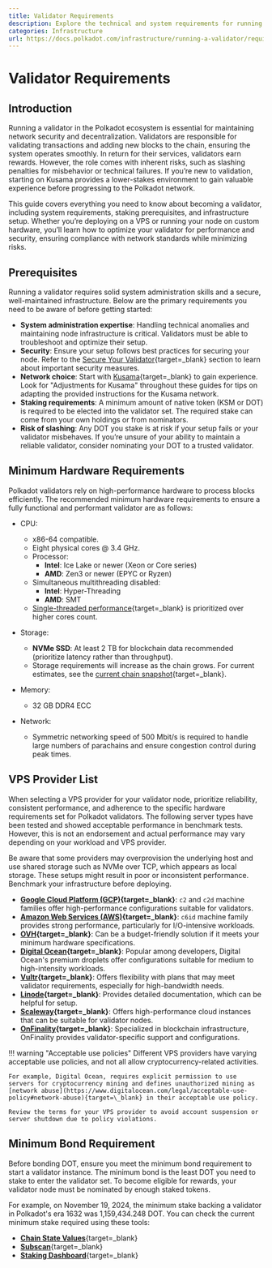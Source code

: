 ```yaml
---
title: Validator Requirements
description: Explore the technical and system requirements for running a Polkadot validator, including setup, hardware, staking prerequisites, and security best practices.
categories: Infrastructure
url: https://docs.polkadot.com/infrastructure/running-a-validator/requirements/
---
```


# Validator Requirements

## Introduction

Running a validator in the Polkadot ecosystem is essential for maintaining network security and decentralization. Validators are responsible for validating transactions and adding new blocks to the chain, ensuring the system operates smoothly. In return for their services, validators earn rewards. However, the role comes with inherent risks, such as slashing penalties for misbehavior or technical failures. If you’re new to validation, starting on Kusama provides a lower-stakes environment to gain valuable experience before progressing to the Polkadot network.

This guide covers everything you need to know about becoming a validator, including system requirements, staking prerequisites, and infrastructure setup. Whether you’re deploying on a VPS or running your node on custom hardware, you’ll learn how to optimize your validator for performance and security, ensuring compliance with network standards while minimizing risks.

## Prerequisites

Running a validator requires solid system administration skills and a secure, well-maintained infrastructure. Below are the primary requirements you need to be aware of before getting started:

- **System administration expertise**: Handling technical anomalies and maintaining node infrastructure is critical. Validators must be able to troubleshoot and optimize their setup.
- **Security**: Ensure your setup follows best practices for securing your node. Refer to the [Secure Your Validator](/infrastructure/running-a-validator/operational-tasks/general-management/#secure-your-validator){target=\_blank} section to learn about important security measures.
- **Network choice**: Start with [Kusama](/infrastructure/running-a-validator/onboarding-and-offboarding/set-up-validator/#run-a-kusama-validator){target=\_blank} to gain experience. Look for "Adjustments for Kusama" throughout these guides for tips on adapting the provided instructions for the Kusama network.
- **Staking requirements**: A minimum amount of native token (KSM or DOT) is required to be elected into the validator set. The required stake can come from your own holdings or from nominators.
- **Risk of slashing**: Any DOT you stake is at risk if your setup fails or your validator misbehaves. If you’re unsure of your ability to maintain a reliable validator, consider nominating your DOT to a trusted validator.

## Minimum Hardware Requirements

Polkadot validators rely on high-performance hardware to process blocks efficiently. The recommended minimum hardware requirements to ensure a fully functional and performant validator are as follows:

- CPU:

    - x86-64 compatible.
    - Eight physical cores @ 3.4 GHz.
    - Processor:
        - **Intel**: Ice Lake or newer (Xeon or Core series)
        - **AMD**: Zen3 or newer (EPYC or Ryzen)
    - Simultaneous multithreading disabled:
        - **Intel**: Hyper-Threading
        - **AMD**: SMT
    - [Single-threaded performance](https://www.cpubenchmark.net/singleThread.html){target=\_blank} is prioritized over higher cores count.

- Storage:

    - **NVMe SSD**: At least 2 TB for blockchain data recommended (prioritize latency rather than throughput).
    - Storage requirements will increase as the chain grows. For current estimates, see the [current chain snapshot](https://stakeworld.io/docs/dbsize){target=\_blank}.

- Memory:

    - 32 GB DDR4 ECC

- Network:

    - Symmetric networking speed of 500 Mbit/s is required to handle large numbers of parachains and ensure congestion control during peak times.

## VPS Provider List

When selecting a VPS provider for your validator node, prioritize reliability, consistent performance, and adherence to the specific hardware requirements set for Polkadot validators. The following server types have been tested and showed acceptable performance in benchmark tests. However, this is not an endorsement and actual performance may vary depending on your workload and VPS provider.

Be aware that some providers may overprovision the underlying host and use shared storage such as NVMe over TCP, which appears as local storage. These setups might result in poor or inconsistent performance. Benchmark your infrastructure before deploying.

- **[Google Cloud Platform (GCP)](https://cloud.google.com/){target=\_blank}**: `c2` and `c2d` machine families offer high-performance configurations suitable for validators.
- **[Amazon Web Services (AWS)](https://aws.amazon.com/){target=\_blank}**: `c6id` machine family provides strong performance, particularly for I/O-intensive workloads.
- **[OVH](https://www.ovhcloud.com/en-au/){target=\_blank}**: Can be a budget-friendly solution if it meets your minimum hardware specifications.
- **[Digital Ocean](https://www.digitalocean.com/){target=\_blank}**: Popular among developers, Digital Ocean's premium droplets offer configurations suitable for medium to high-intensity workloads.
- **[Vultr](https://www.vultr.com/){target=\_blank}**: Offers flexibility with plans that may meet validator requirements, especially for high-bandwidth needs.
- **[Linode](https://www.linode.com/){target=\_blank}**: Provides detailed documentation, which can be helpful for setup.
- **[Scaleway](https://www.scaleway.com/en/){target=\_blank}**: Offers high-performance cloud instances that can be suitable for validator nodes.
- **[OnFinality](https://onfinality.io/en){target=\_blank}**: Specialized in blockchain infrastructure, OnFinality provides validator-specific support and configurations.

!!! warning "Acceptable use policies"
    Different VPS providers have varying acceptable use policies, and not all allow cryptocurrency-related activities. 

    For example, Digital Ocean, requires explicit permission to use servers for cryptocurrency mining and defines unauthorized mining as [network abuse](https://www.digitalocean.com/legal/acceptable-use-policy#network-abuse){target=\_blank} in their acceptable use policy. 
    
    Review the terms for your VPS provider to avoid account suspension or server shutdown due to policy violations.

## Minimum Bond Requirement

Before bonding DOT, ensure you meet the minimum bond requirement to start a validator instance. The minimum bond is the least DOT you need to stake to enter the validator set. To become eligible for rewards, your validator node must be nominated by enough staked tokens.

For example, on November 19, 2024, the minimum stake backing a validator in Polkadot's era 1632 was 1,159,434.248 DOT. You can check the current minimum stake required using these tools:

- [**Chain State Values**](https://wiki.polkadot.com/general/chain-state-values/){target=\_blank}
- [**Subscan**](https://polkadot.subscan.io/validator_list?status=validator){target=\_blank}
- [**Staking Dashboard**](https://staking.polkadot.cloud/#/overview){target=\_blank}
